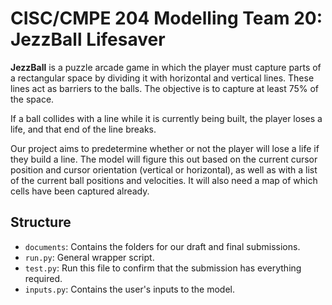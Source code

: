 # CISC/CMPE 204 Modelling Team 20: JezzBall Lifesaver

**JezzBall** is a puzzle arcade game in which the player must capture parts of a rectangular space by dividing it with horizontal and vertical lines. These lines act as barriers to the balls. The objective is to capture at least 75% of the space.​

If a ball collides with a line while it is currently being built, the player loses a life, and that end of the line breaks.​

Our project aims to predetermine whether or not the player will lose a life if they build a line. The model will figure this out based on the current cursor position and cursor orientation (vertical or horizontal), as well as with a list of the current ball positions and velocities. It will also need a map of which cells have been captured already.​

## Structure    

* `documents`: Contains the folders for our draft and final submissions.
* `run.py`: General wrapper script.
* `test.py`: Run this file to confirm that the submission has everything required.
* `inputs.py`: Contains the user's inputs to the model.
